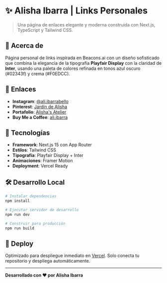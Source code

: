 # ✨ Alisha Ibarra | Links Personales

> Una página de enlaces elegante y moderna construida con Next.js, TypeScript y Tailwind CSS.

## 🎨 Acerca de

Página personal de links inspirada en Beacons.ai con un diseño sofisticado que combina la elegancia de la tipografía **Playfair Display** con la claridad de **Inter**, usando una paleta de colores refinada en tonos azul oscuro (#02343f) y crema (#F0EDCC).

## 🔗 Enlaces

- **Instagram**: [@ali.ibarrabello](https://www.instagram.com/ali.ibarrabello/)
- **Pinterest**: [Jardín de Alisha](https://es.pinterest.com/jardin_de_alisha/)
- **Portafolio**: [Alisha's Atelier](https://alishas-atelier.vercel.app)
- **Buy Me a Coffee**: [ali.ibarra](https://buymeacoffee.com/ali.ibarra)

## 🚀 Tecnologías

- **Framework**: Next.js 15 con App Router
- **Estilos**: Tailwind CSS
- **Tipografía**: Playfair Display + Inter
- **Animaciones**: Framer Motion
- **Deployment**: Vercel Ready

## 🛠️ Desarrollo Local

```bash
# Instalar dependencias
npm install

# Ejecutar servidor de desarrollo
npm run dev

# Construir para producción
npm run build
```

## 📱 Deploy

Optimizado para despliegue inmediato en [Vercel](https://vercel.com). Solo conecta tu repositorio y despliega automáticamente.

---

**Desarrollado con ❤️ por Alisha Ibarra**